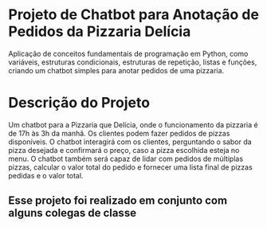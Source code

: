 <h1> Projeto de Chatbot para Anotação de Pedidos da Pizzaria Delícia </h1>
<p> Aplicação de conceitos fundamentais de programação em Python, como variáveis, estruturas condicionais, estruturas de repetição, listas e funções, criando um chatbot simples para anotar pedidos de uma pizzaria. </p>

<h1> Descrição do Projeto </h1>

<p>Um chatbot para a Pizzaria que Delícia, onde o funcionamento da pizzaria é de 17h às 3h da manhã. Os clientes podem fazer pedidos de pizzas disponíveis. O chatbot interagirá com os clientes, perguntando o sabor da pizza desejada e confirmará o preço, caso a pizza escolhida esteja no menu. O chatbot também será capaz de lidar com pedidos de múltiplas pizzas, calcular o valor total do pedido e fornecer uma lista final de pizzas pedidas e o valor total.</p>

<h2>Esse projeto foi realizado em conjunto com alguns colegas de classe</h2>